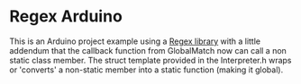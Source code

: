 # Regex Arduino

This is an Arduino project example using a [Regex library][1] with a little addendum that the callback function from GlobalMatch now can call a non static class member.
The struct template provided in the Interpreter.h wraps or 'converts' a non-static member into a static function (making it global). 

[1]: https://github.com/nickgammon/Regexp.git
